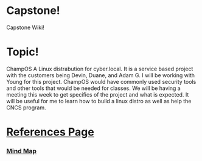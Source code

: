 # Capstone!
Capstone Wiki!

# Topic!
ChampOS
A Linux distrabution for cyber.local. It is a service based project with the customers being Devin, Duane, and Adam G. I will be working with Young for this project. 
ChampOS would have commonly used security tools and other tools that would be needed for classes. We will be having a meeting this week to get specifics of the project and what is expected. 
It will be useful for me to learn how to build a linux distro as well as help the CNCS program. 

# [References Page](https://github.com/firelily20/Capstone/blob/master/References.md)

### [Mind Map](https://github.com/firelily20/Capstone/blob/master/MindMap.md)
